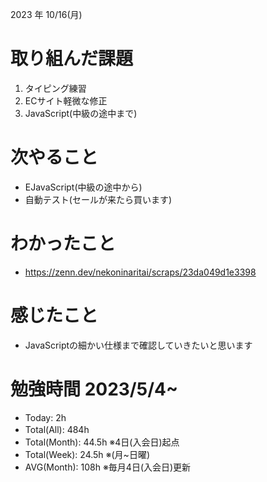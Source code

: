 2023 年 10/16(月)

# 取り組んだ課題

1. タイピング練習
6. ECサイト軽微な修正
7. JavaScript(中級の途中まで)

# 次やること

* EJavaScript(中級の途中から)
* 自動テスト(セールが来たら買います)

# わかったこと

* https://zenn.dev/nekoninaritai/scraps/23da049d1e3398

# 感じたこと

* JavaScriptの細かい仕様まで確認していきたいと思います

# 勉強時間 2023/5/4~

* Today: 2h
* Total(All): 484h　
* Total(Month): 44.5h ※4日(入会日)起点
* Total(Week): 24.5h ※(月~日曜)
* AVG(Month): 108h ※毎月4日(入会日)更新
